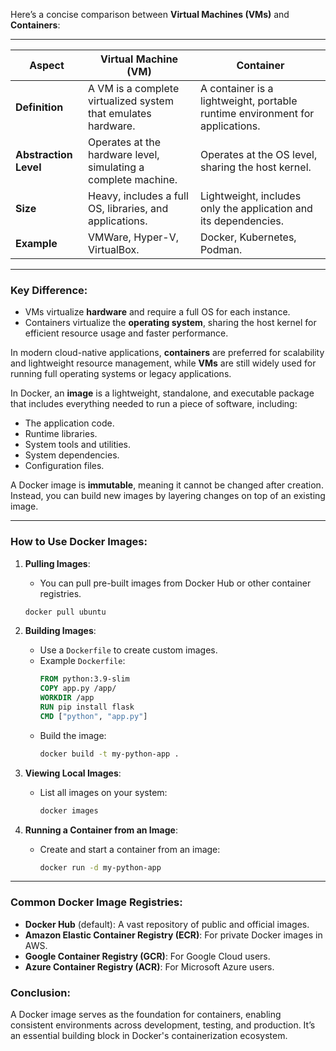 Here’s a concise comparison between **Virtual Machines (VMs)** and **Containers**:

---

| **Aspect**                 | **Virtual Machine (VM)**                                         | **Container**                                      |
|----------------------------|------------------------------------------------------------------|---------------------------------------------------|
| **Definition**             | A VM is a complete virtualized system that emulates hardware.   | A container is a lightweight, portable runtime environment for applications. |
| **Abstraction Level**      | Operates at the hardware level, simulating a complete machine.  | Operates at the OS level, sharing the host kernel. |
| **Size**                   | Heavy, includes a full OS, libraries, and applications.         | Lightweight, includes only the application and its dependencies. |
| **Example**                | VMWare, Hyper-V, VirtualBox.                                   | Docker, Kubernetes, Podman.                      |

---

### **Key Difference:**
- VMs virtualize **hardware** and require a full OS for each instance.
- Containers virtualize the **operating system**, sharing the host kernel for efficient resource usage and faster performance.

In modern cloud-native applications, **containers** are preferred for scalability and lightweight resource management, while **VMs** are still widely used for running full operating systems or legacy applications.

In Docker, an **image** is a lightweight, standalone, and executable package that includes everything needed to run a piece of software, including:

- The application code.
- Runtime libraries.
- System tools and utilities.
- System dependencies.
- Configuration files.

A Docker image is **immutable**, meaning it cannot be changed after creation. Instead, you can build new images by layering changes on top of an existing image.

---
### **How to Use Docker Images**:

1. **Pulling Images**:
   - You can pull pre-built images from Docker Hub or other container registries.
   ```bash
   docker pull ubuntu
   ```

2. **Building Images**:
   - Use a `Dockerfile` to create custom images.
   - Example `Dockerfile`:
     ```dockerfile
     FROM python:3.9-slim
     COPY app.py /app/
     WORKDIR /app
     RUN pip install flask
     CMD ["python", "app.py"]
     ```
   - Build the image:
     ```bash
     docker build -t my-python-app .
     ```

3. **Viewing Local Images**:
   - List all images on your system:
     ```bash
     docker images
     ```

4. **Running a Container from an Image**:
   - Create and start a container from an image:
     ```bash
     docker run -d my-python-app
     ```

---

### **Common Docker Image Registries**:
- **Docker Hub** (default): A vast repository of public and official images.
- **Amazon Elastic Container Registry (ECR)**: For private Docker images in AWS.
- **Google Container Registry (GCR)**: For Google Cloud users.
- **Azure Container Registry (ACR)**: For Microsoft Azure users.

### **Conclusion**:
A Docker image serves as the foundation for containers, enabling consistent environments across development, testing, and production. It’s an essential building block in Docker's containerization ecosystem.
